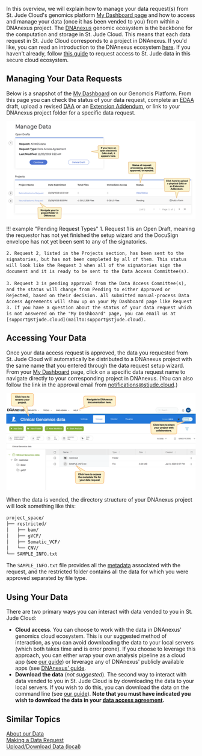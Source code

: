 In this overview, we will explain how to manage your data request(s) from St. Jude Cloud's genomics platform [My Dashboard page](https://platform.stjude.cloud/dashboard) and how to access and manage your data (once it has been vended to you) from within a DNAnexus project.  The [DNAnexus](https://www.dnanexus.com/) genomic ecosystem is the backbone for the computation and storage in St. Jude Cloud. This means that each data request in St. Jude Cloud corresponds to a project in DNAnexus. If you'd like, you can read an introduction to the DNAnexus ecosystem [here](https://documentation.dnanexus.com/). If you haven't already, follow [this guide](../requesting-data/data-request.md) to request access to St. Jude data in this secure cloud ecosystem.


## Managing Your Data Requests

Below is a snapshot of the [My Dashboard](https://platform.stjude.cloud/dashboard) on our Genomcis Platform. From this page you can check the status of your data request, complete an [EDAA](../requesting-data/how-to-fill-out-DAA.md#the-electronic-data-access-agreement-process) draft, upload a revised [DAA](../requesting-data/how-to-fill-out-DAA.md) or an [Extension Addendum](how-to-fill-out-Extension.md), or link to your DNAnexus project folder for a specific data request.

![](../../../images/guides/genomics-platform/managing-data/docs-manage-data-page-labelled-tagged.png)
    

!!! example "Pending Request Types"
    1. Request 1 is an Open Draft, meaning the requestor has not yet finished the setup wizard and the DocuSign envelope has not yet been sent to any of the signatories. 

    2. Request 2, listed in the Projects section, has been sent to the signatories, but has not been completed by all of them. This status will look like the Request 3 when all of the signatories sign the document and it is ready to be sent to the Data Access Committee(s). 

    3. Request 3 is pending approval from the Data Access Committee(s), and the status will change from Pending to either Approved or Rejected, based on their decision. All submitted manual-process Data Access Agreements will show up on your My Dashboard page like Request 3. If you have a question about the status of your data request which is not answered on the "My Dashboard" page, you can email us at [support@stjude.cloud](mailto:support@stjude.cloud).

## Accessing Your Data

Once your data access request is approved, the data you requested from St. Jude Cloud will automatically be distributed to a DNAnexus project with the same name that you entered through the data request setup wizard. From your [My Dashboard](https://platform.stjude.cloud/dashboard) page, click on a specific data request name to navigate directly to your corresponding project in DNAnexus. (You can also follow the link in the approval email from notifications@stjude.cloud.)

![](../../../images/guides/genomics-platform/managing-data/DX-project-page.png)


When the data is vended, the directory structure of your DNAnexus project will look something like this:

```
project_space/
├── restricted/
│   ├── bam/
│   ├── gVCF/
│   ├── Somatic_VCF/
│   └── CNV/
└── SAMPLE_INFO.txt
```

The `SAMPLE_INFO.txt` file provides all the [metadata](../requesting-data/about-our-data.md#metadata) associated with the request, and the restricted folder contains all the data for which you were approved separated by file type. 


## Using Your Data

There are two primary ways you can interact with data vended to you in St. Jude Cloud:

* **Cloud access**. You can choose to work with the data in DNAnexus' genomics cloud ecosystem. This is our suggested method of interaction, as you can avoid downloading the data to your local servers (which both takes time and is error prone). If you choose to leverage this approach, you can either wrap your own analysis pipeline as a cloud app (see [our guide](../analyzing-data/creating-a-cloud-app.md)) or leverage any of DNAnexus' publicly available apps (see [DNAnexus' guide](https://documentation.dnanexus.com/user/running-apps-and-workflows).
* **Download the data** (*not suggested*). The second way to interact with data vended to you in St. Jude Cloud is by downloading the data to your local servers. If you wish to do this, you can download the data on the command line (see [our guide](../analyzing-data/command-line.md)). **Note that you must have indicated you wish to download the data in your [data access agreement](../requesting-data/how-to-fill-out-DAA.md#the-data-access-agreement).**

## Similar Topics

[About our Data](../requesting-data/about-our-data.md)   
[Making a Data Request](../requesting-data/data-request.md)  
[Upload/Download Data (local)](../managing-data/upload-local.md)  
